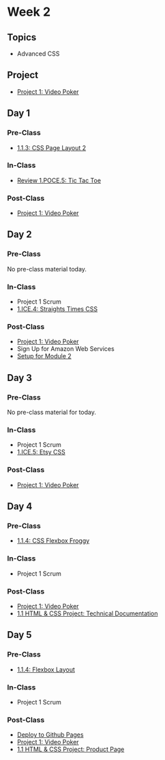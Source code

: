 # Week 2

## Topics

* Advanced CSS

## Project

* [Project 1: Video Poker](../../projects/project-1-video-poker.md)

## Day 1

### Pre-Class

* [1.1.3: CSS Page Layout 2](../../1-front-end-basics/1.1-html-and-css/1.1.3-css-layout.md#part-2)

### In-Class

* [Review 1.POCE.5: Tic Tac Toe](../../course-logistics/course-methodology.md#peer-code-review)

### Post-Class

* [Project 1: Video Poker](../../projects/project-1-video-poker.md)

## Day 2

### Pre-Class

No pre-class material today.

### In-Class

* Project 1 Scrum
* [1.ICE.4: Straights Times CSS](../../1-front-end-basics/1.ice-in-class-exercises/1.ice.4-straights-times-css.md)

### **Post-Class**

* [Project 1: Video Poker](../../projects/project-1-video-poker.md)
* Sign Up for Amazon Web Services
* [Setup for Module 2](../../2-back-end-basics/2.0-module-2-overview.md)

## Day 3

### Pre-Class

No pre-class material for today.

### In-Class

* Project 1 Scrum
* [1.ICE.5: Etsy CSS](../../1-front-end-basics/1.ice-in-class-exercises/1.ice.5-etsy-css.md)

### Post-Class

* [Project 1: Video Poker](../../projects/project-1-video-poker.md)

## Day 4

### Pre-Class

* [1.1.4: CSS Flexbox Froggy](../../1-front-end-basics/1.1-html-and-css/1.1.4-flexbox.md) 

### In-Class

* Project 1 Scrum

### Post-Class

* [Project 1: Video Poker](../../projects/project-1-video-poker.md)
* [1.1 HTML & CSS Project: Technical Documentation](../../1-front-end-basics/1.1-html-and-css/#html-css-exercise-technical-documentation-page)

## Day 5

### Pre-Class

* [1.1.4: Flexbox Layout](../../1-front-end-basics/1.1-html-and-css/1.1.4-flexbox.md#see-how-to-use-flexbox-to-create-css-layouts)

### In-Class

* Project 1 Scrum

### Post-Class

* [Deploy to Github Pages](https://swe101.rocketacademy.co/12-next-steps/12.3-deployment)
* [Project 1: Video Poker](../../projects/project-1-video-poker.md)
* [1.1 HTML & CSS Project: Product Page](../../1-front-end-basics/1.1-html-and-css/#html-css-exercise-product-landing-page)

